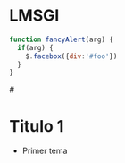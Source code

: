 # LMSGI

```javascript
function fancyAlert(arg) {
  if(arg) {
    $.facebox({div:'#foo'})
  }
}
```
 #<h1>Titulo 1</h1>
   * Primer tema
